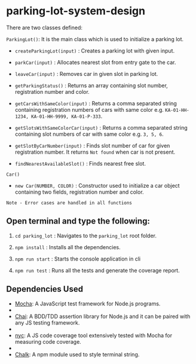 # parking-lot-system-design


There are two classes defined:

`ParkingLot()`: It is the main class which is used to initialize a parking lot.

- `createParkingLot(input)` : Creates a parking lot with given input.

- `parkCar(input)` : Allocates nearest slot from entry gate to the car.

- `leaveCar(input)` : Removes car in given slot in parking lot. 

- `getParkingStatus()` : Returns an array containing slot number, registration number and color. 

- `getCarsWithSameColor(input)` : Returns a comma separated string containing registration numbers of cars with same color e.g. `KA-01-HH-1234, KA-01-HH-9999, KA-01-P-333`.

- `getSlotsWithSameColorCar(input)` : Returns a comma separated string containing slot numbers of car with same color e.g. `3, 5, 6`.

- `getSlotByCarNumber(input)` : Finds slot number of car for given registration number. It returns `Not found` when car is not present.

- `findNearestAvailableSlot()` : Finds nearest free slot.

`Car()`

- `new Car(NUMBER, COLOR)` : Constructor used to initialize a car object containing two fields, registration number and color.


`Note - Error cases are handled in all functions`



## Open terminal and type the following:

1. `cd parking_lot` : Navigates to the `parking_lot` root folder.

2. `npm install` : Installs all the dependencies.

3. `npm run start` : Starts the console application in cli

4. `npm run test` : Runs all the tests and generate the coverage report.


## Dependencies Used

- [Mocha](https://mochajs.org/): A JavaScript test framework for Node.js programs.
- 
- [Chai](https://www.chaijs.com/): A BDD/TDD assertion library for Node.js and it can be paired with any JS testing framework.
- 
- [nyc](https://www.npmjs.com/package/nyc): A JS code coverage tool extensively tested with Mocha for measuring code coverage.
- 
- [Chalk](https://www.npmjs.com/package/chalk): A npm module used to style terminal string.
